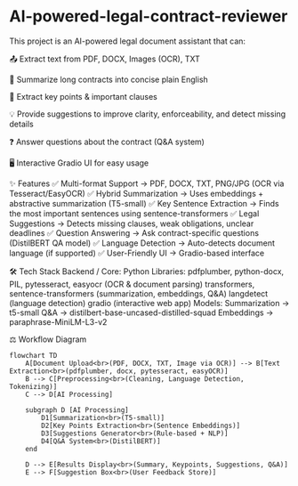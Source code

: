 # AI-powered-legal-contract-reviewer

This project is an AI-powered legal document assistant that can:

📤 Extract text from PDF, DOCX, Images (OCR), TXT

📝 Summarize long contracts into concise plain English

🔑 Extract key points & important clauses

💡 Provide suggestions to improve clarity, enforceability, and detect missing details

❓ Answer questions about the contract (Q&A system)

🖥️ Interactive Gradio UI for easy usage

✨ Features
✅ Multi-format Support → PDF, DOCX, TXT, PNG/JPG (OCR via Tesseract/EasyOCR)
✅ Hybrid Summarization → Uses embeddings + abstractive summarization (T5-small)
✅ Key Sentence Extraction → Finds the most important sentences using sentence-transformers
✅ Legal Suggestions → Detects missing clauses, weak obligations, unclear deadlines
✅ Question Answering → Ask contract-specific questions (DistilBERT QA model)
✅ Language Detection → Auto-detects document language (if supported)
✅ User-Friendly UI → Gradio-based interface

🛠️ Tech Stack
Backend / Core: Python
Libraries:
pdfplumber, python-docx, PIL, pytesseract, easyocr (OCR & document parsing)
transformers, sentence-transformers (summarization, embeddings, Q&A)
langdetect (language detection)
gradio (interactive web app)
Models:
Summarization → t5-small
Q&A → distilbert-base-uncased-distilled-squad
Embeddings → paraphrase-MiniLM-L3-v2


 ⚖️ Workflow Diagram

```mermaid
flowchart TD
    A[Document Upload<br>(PDF, DOCX, TXT, Image via OCR)] --> B[Text Extraction<br>(pdfplumber, docx, pytesseract, easyOCR)]
    B --> C[Preprocessing<br>(Cleaning, Language Detection, Tokenizing)]
    C --> D[AI Processing]

    subgraph D [AI Processing]
        D1[Summarization<br>(T5-small)]
        D2[Key Points Extraction<br>(Sentence Embeddings)]
        D3[Suggestions Generator<br>(Rule-based + NLP)]
        D4[Q&A System<br>(DistilBERT)]
    end

    D --> E[Results Display<br>(Summary, Keypoints, Suggestions, Q&A)]
    E --> F[Suggestion Box<br>(User Feedback Store)]


